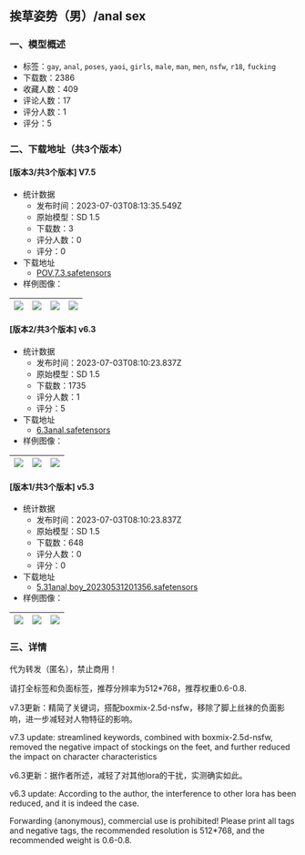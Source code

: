 ## 挨草姿势（男）/anal sex
### 一、模型概述

- 标签：`gay`, `anal`, `poses`, `yaoi`, `girls`, `male`, `man`, `men`, `nsfw`, `r18`, `fucking`
- 下载数：2386
- 收藏人数：409
- 评论人数：17
- 评分人数：1
- 评分：5

### 二、下载地址（共3个版本）

#### [版本3/共3个版本] V7.5

- 统计数据
  - 发布时间：2023-07-03T08:13:35.549Z
  - 原始模型：SD 1.5
  - 下载数：3
  - 评分人数：0
  - 评分：0
- 下载地址
  - [POV,7.3.safetensors](https://civitai.com/api/download/models/109287)
- 样例图像：

| <img src="https://image.civitai.com/xG1nkqKTMzGDvpLrqFT7WA/04315ad8-6dca-4713-b37e-57945b9c7257/width=450/1386804.jpeg" /> | <img src="https://image.civitai.com/xG1nkqKTMzGDvpLrqFT7WA/75260c29-8dae-4dda-b127-946d70d1a500/width=450/1386812.jpeg" /> | <img src="https://image.civitai.com/xG1nkqKTMzGDvpLrqFT7WA/d7adeafd-d7bd-4099-a4a0-c0b99a18b4f1/width=450/1386813.jpeg" /> | <img src="https://image.civitai.com/xG1nkqKTMzGDvpLrqFT7WA/589f8f79-f0ec-47df-98c5-01b6b61ac67f/width=450/1386814.jpeg" /> |
| ---- | ---- | ---- | ---- |

#### [版本2/共3个版本] v6.3

- 统计数据
  - 发布时间：2023-07-03T08:10:23.837Z
  - 原始模型：SD 1.5
  - 下载数：1735
  - 评分人数：1
  - 评分：5
- 下载地址
  - [6.3anal.safetensors](https://civitai.com/api/download/models/88993)
- 样例图像：

| <img src="https://image.civitai.com/xG1nkqKTMzGDvpLrqFT7WA/84c39eef-3c22-41cb-8f19-98b5287aaed5/width=450/1025718.jpeg" /> | <img src="https://image.civitai.com/xG1nkqKTMzGDvpLrqFT7WA/a61decfc-4bd2-49bb-9e65-e60fceaedc91/width=450/1025719.jpeg" /> | <img src="https://image.civitai.com/xG1nkqKTMzGDvpLrqFT7WA/12e9b54e-9aaf-44ed-b332-6a4d84ab2b92/width=450/1025723.jpeg" /> |
| ---- | ---- | ---- |

#### [版本1/共3个版本] v5.3

- 统计数据
  - 发布时间：2023-07-03T08:10:23.837Z
  - 原始模型：SD 1.5
  - 下载数：648
  - 评分人数：0
  - 评分：0
- 下载地址
  - [5.31anal,boy_20230531201356.safetensors](https://civitai.com/api/download/models/88123)
- 样例图像：

| <img src="https://image.civitai.com/xG1nkqKTMzGDvpLrqFT7WA/bb492186-a002-44ad-a3f9-a88b7caff4ba/width=450/1012610.jpeg" /> | <img src="https://image.civitai.com/xG1nkqKTMzGDvpLrqFT7WA/2bcec77f-f13c-4fad-983e-e237d158f4cd/width=450/1012608.jpeg" /> | <img src="https://image.civitai.com/xG1nkqKTMzGDvpLrqFT7WA/1748f89d-dc3a-4c98-b202-4ca4285398c8/width=450/1012609.jpeg" /> |
| ---- | ---- | ---- |


### 三、详情
<p>代为转发（匿名），禁止商用！</p><p>请打全标签和负面标签，推荐分辨率为512*768，推荐权重0.6-0.8.</p><p>v7.3更新：精简了关键词，搭配boxmix-2.5d-nsfw，移除了脚上丝袜的负面影响，进一步减轻对人物特征的影响。</p><p>v7.3 update: streamlined keywords, combined with boxmix-2.5d-nsfw, removed the negative impact of stockings on the feet, and further reduced the impact on character characteristics</p><p>v6.3更新：据作者所述，减轻了对其他lora的干扰，实测确实如此。</p><p>v6.3 update: According to the author, the interference to other lora has been reduced, and it is indeed the case.</p><p>Forwarding (anonymous), commercial use is prohibited! Please print all tags and negative tags, the recommended resolution is 512*768, and the recommended weight is 0.6-0.8.</p>